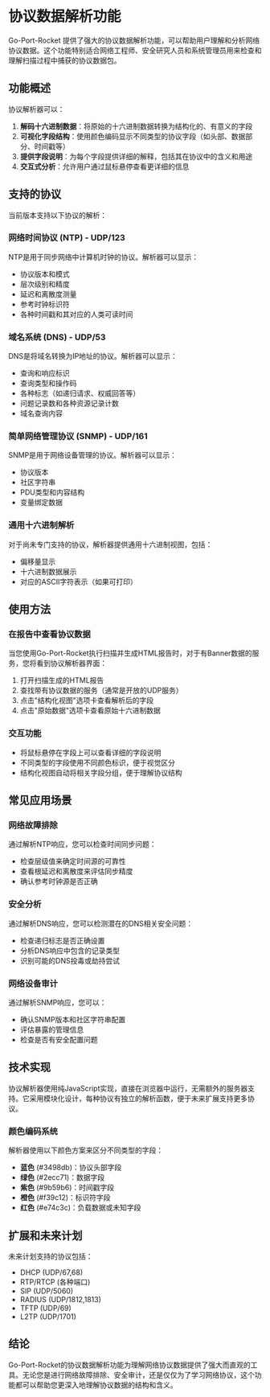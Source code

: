 # 协议数据解析功能

Go-Port-Rocket 提供了强大的协议数据解析功能，可以帮助用户理解和分析网络协议数据。这个功能特别适合网络工程师、安全研究人员和系统管理员用来检查和理解扫描过程中捕获的协议数据包。

## 功能概述

协议解析器可以：

1. **解码十六进制数据**：将原始的十六进制数据转换为结构化的、有意义的字段
2. **可视化字段结构**：使用颜色编码显示不同类型的协议字段（如头部、数据部分、时间戳等）
3. **提供字段说明**：为每个字段提供详细的解释，包括其在协议中的含义和用途
4. **交互式分析**：允许用户通过鼠标悬停查看更详细的信息

## 支持的协议

当前版本支持以下协议的解析：

### 网络时间协议 (NTP) - UDP/123

NTP是用于同步网络中计算机时钟的协议。解析器可以显示：

- 协议版本和模式
- 层次级别和精度
- 延迟和离散度测量
- 参考时钟标识符
- 各种时间戳和其对应的人类可读时间

### 域名系统 (DNS) - UDP/53

DNS是将域名转换为IP地址的协议。解析器可以显示：

- 查询和响应标识
- 查询类型和操作码
- 各种标志（如递归请求、权威回答等）
- 问题记录数和各种资源记录计数
- 域名查询内容

### 简单网络管理协议 (SNMP) - UDP/161

SNMP是用于网络设备管理的协议。解析器可以显示：

- 协议版本
- 社区字符串
- PDU类型和内容结构
- 变量绑定数据

### 通用十六进制解析

对于尚未专门支持的协议，解析器提供通用十六进制视图，包括：

- 偏移量显示
- 十六进制数据展示
- 对应的ASCII字符表示（如果可打印）

## 使用方法

### 在报告中查看协议数据

当您使用Go-Port-Rocket执行扫描并生成HTML报告时，对于有Banner数据的服务，您将看到协议解析器界面：

1. 打开扫描生成的HTML报告
2. 查找带有协议数据的服务（通常是开放的UDP服务）
3. 点击"结构化视图"选项卡查看解析后的字段
4. 点击"原始数据"选项卡查看原始十六进制数据

### 交互功能

- 将鼠标悬停在字段上可以查看详细的字段说明
- 不同类型的字段使用不同颜色标识，便于视觉区分
- 结构化视图自动将相关字段分组，便于理解协议结构

## 常见应用场景

### 网络故障排除

通过解析NTP响应，您可以检查时间同步问题：

- 检查层级值来确定时间源的可靠性
- 查看根延迟和离散度来评估同步精度
- 确认参考时钟源是否正确

### 安全分析

通过解析DNS响应，您可以检测潜在的DNS相关安全问题：

- 检查递归标志是否正确设置
- 分析DNS响应中包含的记录类型
- 识别可能的DNS投毒或劫持尝试

### 网络设备审计

通过解析SNMP响应，您可以：

- 确认SNMP版本和社区字符串配置
- 评估暴露的管理信息
- 检查是否有安全配置问题

## 技术实现

协议解析器使用纯JavaScript实现，直接在浏览器中运行，无需额外的服务器支持。它采用模块化设计，每种协议有独立的解析函数，便于未来扩展支持更多协议。

### 颜色编码系统

解析器使用以下颜色方案来区分不同类型的字段：

- **蓝色** (#3498db)：协议头部字段
- **绿色** (#2ecc71)：数据字段
- **紫色** (#9b59b6)：时间戳字段
- **橙色** (#f39c12)：标识符字段
- **红色** (#e74c3c)：负载数据或未知字段

## 扩展和未来计划

未来计划支持的协议包括：

- DHCP (UDP/67,68)
- RTP/RTCP (各种端口)
- SIP (UDP/5060)
- RADIUS (UDP/1812,1813)
- TFTP (UDP/69)
- L2TP (UDP/1701)

## 结论

Go-Port-Rocket的协议数据解析功能为理解网络协议数据提供了强大而直观的工具。无论您是进行网络故障排除、安全审计，还是仅仅为了学习网络协议，这个功能都可以帮助您更深入地理解协议数据的结构和含义。 